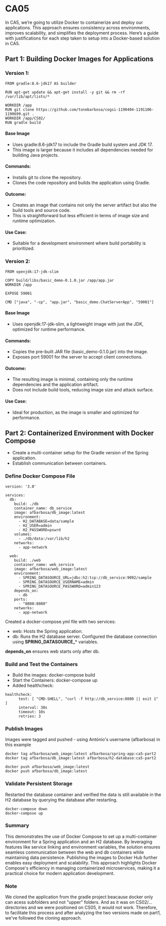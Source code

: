 # CA05
In CA5, we’re going to utilize Docker to containerize and deploy our applications. This approach ensures consistency across environments, improves scalability, and simplifies the deployment process. Here’s a guide with justifications for each step taken to setup into a Docker-based solution in CA5.

## Part 1: Building Docker Images for Applications

### Version 1:
````
FROM gradle:8.6-jdk17 AS builder

RUN apt-get update && apt-get install -y git && rm -rf /var/lib/apt/lists/*

WORKDIR /app
RUN git clone https://github.com/tonebarbosa/cogsi-1190404-1191106-1190699.git .
WORKDIR /app/CS02/
RUN gradle build
 ````

#### Base Image
- Uses gradle:8.6-jdk17 to include the Gradle build system and JDK 17.
- This image is larger because it includes all dependencies needed for building Java projects.

#### Commands:
- Installs git to clone the repository.
- Clones the code repository and builds the application using Gradle.

#### Outcome:
- Creates an image that contains not only the server artifact but also the build tools and source code.
- This is straightforward but less efficient in terms of image size and runtime optimization.

#### Use Case:
- Suitable for a development environment where build portability is prioritized.

### Version 2:
````
FROM openjdk:17-jdk-slim

COPY build/libs/basic_demo-0.1.0.jar /app/app.jar
WORKDIR /app

EXPOSE 59001

CMD ["java", "-cp", "app.jar", "basic_demo.ChatServerApp", "59001"]
````

#### Base Image
- Uses openjdk:17-jdk-slim, a lightweight image with just the JDK, optimized for runtime performance.

#### Commands:
- Copies the pre-built JAR file (basic_demo-0.1.0.jar) into the image.
- Exposes port 59001 for the server to accept client connections.

#### Outcome:
- The resulting image is minimal, containing only the runtime dependencies and the application artifact.
- Does not include build tools, reducing image size and attack surface.

#### Use Case:
- Ideal for production, as the image is smaller and optimized for performance.

## Part 2: Containerized Environment with Docker Compose
- Create a multi-container setup for the Gradle version of the Spring application.
- Establish communication between containers.

### Define Docker Compose File
````
version: '3.8'

services:
  db:
    build: ./db
    container_name: db_service
    image: afbarbosa/db_image:latest
    environment:
      - H2_DATABASE=data/sample
      - H2_USER=admin
      - H2_PASSWORD=pswrd
    volumes:
      - ./db/data:/var/lib/h2
    networks:
      - app-network

  web:
    build: ./web
    container_name: web_service
    image: afbarbosa/web_image:latest
    environment:
      - SPRING_DATASOURCE_URL=jdbc:h2:tcp://db_service:9092/sample
      - SPRING_DATASOURCE_USERNAME=admin
      - SPRING_DATASOURCE_PASSWORD=admin123
    depends_on:
      - db
    ports:
      - "8080:8080"
    networks:
      - app-network
````
Created a docker-compose.yml file with two services:
- web: Hosts the Spring application.
- db: Runs the H2 database server.
Configured the database connection using **SPRING_DATASOURCE_*** variables.

**depends_on** ensures web starts only after db.

### Build and Test the Containers
- Build the images: docker-compose build
- Start the Containers: docker-compose up
- Added healthcheck:
````
healthcheck:
      test: [ "CMD-SHELL", "curl -f http://db_service:8080 || exit 1" ]
      interval: 30s
      timeout: 10s
      retries: 3
````
### Publish Images
Images were tagged and pushed - using António's username (afbarbosa) in this example
````
docker tag afbarbosa/web_image:latest afbarbosa/spring-app:ca5-part2
docker tag afbarbosa/db_image:latest afbarbosa/h2-database:ca5-part2

docker push afbarbosa/web_image:latest
docker push afbarbosa/db_image:latest
````

### Validate Persistent Storage
Restarted the database container and verified the data is still available in the H2 database by querying the database after restarting.
````
docker-compose down
docker-compose up
````

### Summary
This demonstrates the use of Docker Compose to set up a multi-container environment for a Spring application and an H2 database. By leveraging features like service linking and environment variables, the solution ensures seamless communication between the web and db containers while maintaining data persistence. Publishing the images to Docker Hub further enables easy deployment and scalability. This approach highlights Docker Compose's efficiency in managing containerized microservices, making it a practical choice for modern application development.

### Note
We cloned the application from the gradle project beacause docker only can acess subfolders and not "upper" folders. And as it was on CS02/... directories and we were positioned on CS05, it would not work. Therefore, to facilitate this process and after analyzing the two versions made on part1, we've followed the cloning approach.
